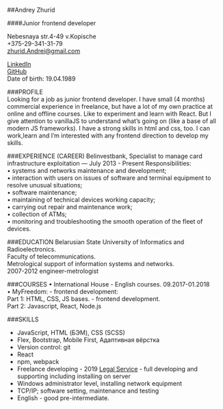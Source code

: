 ##Andrey Zhurid

####Junior frontend developer

Nebesnaya str.4-49 v.Kopische  
+375-29-341-31-79  
zhurid.Andrei@gmail.com


[LinkedIn](https://www.linkedin.com/in/andreizhuryd-b552b9155/)  
[GitHub](https://github.com/ZhurydAndrei)  
Date of birth: 19.04.1989

###PROFILE  
Looking for a job as junior frontend developer. I have small (4 months) commercial experience in freelance, but have a lot of my own practice at online and offline courses. Like to experiment and learn with React. But I give attention to vanillaJS to understand what’s going on (like a base of all modern JS frameworks). I have a strong skills in html and css, too. I can work,learn and I’m interested with any frontend direction to develop my skills.  

###EXPERIENCE (CAREER)
Belinvestbank, Specialist to manage card infrastructure exploitation — July 2013 - Present Responsibilities:<br>
• systems and networks maintenance and development;  
• interaction with users on issues of software and terminal equipment to resolve unusual situations;  
• software maintenance;  
• maintaining of technical devices working capacity;  
• carrying out repair and maintenance work;  
• collection of ATMs;  
• monitoring and troubleshooting the smooth operation of the fleet of devices.  

###EDUCATION
Belarusian State University of Informatics and Radioelectronics.  
Faculty of telecommunications.  
Metrological support of information systems and networks.  
2007-2012 engineer-metrologist

###COURSES
• International House - English courses. 09.2017-01.2018  
• MyFreedom: - frontend development:  
Part 1: HTML, CSS, JS bases. - frontend development.  
Part 2: Javascript, React, Node.js

###SKILLS
* JavaScript, HTML (БЭМ), CSS (SCSS)  
* Flex, Bootstrap, Mobile First, Адаптивная вёрстка  
* Version control: git  
* React   
* npm, webpack  
* Freelance developing - 2019 [Legal Service](https://legal-service.by) - full developing and supporting including installing on server  
* Windows administrator level, installing network equipment  
* TCP/IP; software setting, maintenance and testing  
* English - good pre-intermediate.  
